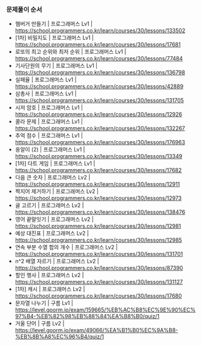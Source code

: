 ### 문제풀이 순서
- 햄버거 만들기 | 프로그래머스 Lv1 | https://school.programmers.co.kr/learn/courses/30/lessons/133502
- [1차] 비밀지도 | 프로그래머스 Lv1 | https://school.programmers.co.kr/learn/courses/30/lessons/17681
- 로또의 최고 순위와 최저 순위 | 프로그래머스 Lv1 | https://school.programmers.co.kr/learn/courses/30/lessons/77484
- 기사단원의 무기 | 프로그래머스 Lv1 | https://school.programmers.co.kr/learn/courses/30/lessons/136798
- 실패율 | 프로그래머스 Lv1 | https://school.programmers.co.kr/learn/courses/30/lessons/42889
- 삼총사 | 프로그래머스 Lv1 | https://school.programmers.co.kr/learn/courses/30/lessons/131705
- 시저 암호 | 프로그래머스 Lv1 | https://school.programmers.co.kr/learn/courses/30/lessons/12926
- 콜라 문제 | 프로그래머스 Lv1 | https://school.programmers.co.kr/learn/courses/30/lessons/132267
- 추억 점수 | 프로그래머스 Lv1 | https://school.programmers.co.kr/learn/courses/30/lessons/176963
- 옹알이 (2) | 프로그래머스 Lv1 | https://school.programmers.co.kr/learn/courses/30/lessons/13349
- [1차] 다트 게임 | 프로그래머스 Lv1 | https://school.programmers.co.kr/learn/courses/30/lessons/17682
- 다음 큰 숫자 | 프로그래머스 Lv2 | https://school.programmers.co.kr/learn/courses/30/lessons/12911
- 짝지어 제거하기 | 프로그래머스 Lv2 | https://school.programmers.co.kr/learn/courses/30/lessons/12973
- 귤 고르기 | 프로그래머스 Lv2 | https://school.programmers.co.kr/learn/courses/30/lessons/138476
- 영어 끝말잇기 | 프로그래머스 Lv2 | https://school.programmers.co.kr/learn/courses/30/lessons/12981
- 예상 대진표 | 프로그래머스 Lv2 | https://school.programmers.co.kr/learn/courses/30/lessons/12985
- 연속 부분 수열 합의 개수 | 프로그래머스 Lv2 | https://school.programmers.co.kr/learn/courses/30/lessons/131701
- n^2 배열 자르기 | 프로그래머스 Lv2 | https://school.programmers.co.kr/learn/courses/30/lessons/87390
- 할인 행사 | 프로그래머스 Lv2 | https://school.programmers.co.kr/learn/courses/30/lessons/131127
- [1차] 캐시 | 프로그래머스 Lv2 | https://school.programmers.co.kr/learn/courses/30/lessons/17680
- 문자열 나누기 | 구름 Lv1 | https://level.goorm.io/exam/159665/%EB%AC%B8%EC%9E%90%EC%97%B4-%EB%82%98%EB%88%84%EA%B8%B0/quiz/1
- 거울 단어 | 구름 Lv2 | https://level.goorm.io/exam/49066/%EA%B1%B0%EC%9A%B8-%EB%8B%A8%EC%96%B4/quiz/1
